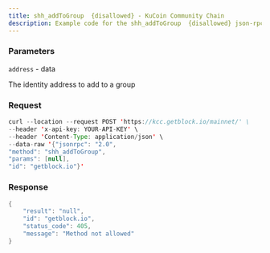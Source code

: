 ```yaml
---
title: shh_addToGroup  {disallowed} - KuCoin Community Chain
description: Example code for the shh_addToGroup  {disallowed} json-rpc method. Сomplete guide on how to use shh_addToGroup  {disallowed} json-rpc in GetBlock.io Web3 documentation.
---
```


### Parameters


`address` - data

The identity address to add to a group

### Request

``` java
curl --location --request POST 'https://kcc.getblock.io/mainnet/' \
--header 'x-api-key: YOUR-API-KEY' \
--header 'Content-Type: application/json' \
--data-raw '{"jsonrpc": "2.0",
"method": "shh_addToGroup",
"params": [null],
"id": "getblock.io"}'
```

###  Response

``` java
{
    "result": "null",
    "id": "getblock.io",
    "status_code": 405,
    "message": "Method not allowed"
}
```

